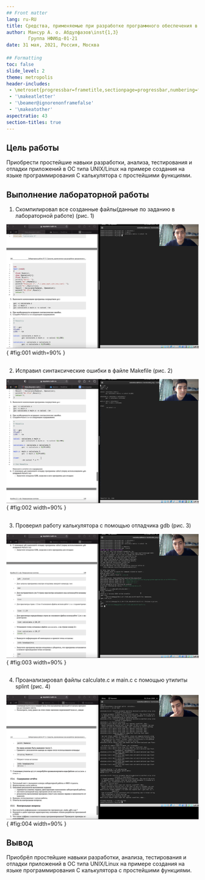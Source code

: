 ```yaml
---
## Front matter
lang: ru-RU
title: Средства, применяемые при разработке программного обеспечения в ОС типа UNIX/Linux
author: Мансур А. о. Абдулфазов\inst{1,3}
        Группа НФИбд-01-21
date: 31 мая, 2021, Россия, Москва

## Formatting
toc: false
slide_level: 2
theme: metropolis
header-includes: 
 - \metroset{progressbar=frametitle,sectionpage=progressbar,numbering=fraction}
 - '\makeatletter'
 - '\beamer@ignorenonframefalse'
 - '\makeatother'
aspectratio: 43
section-titles: true
---
```


## Цель работы

Приобрести простейшие навыки разработки, анализа, тестирования и отладки приложений в ОС типа UNIX/Linux на примере создания на языке программирования С калькулятора с простейшими функциями.

## Выполнение лабораторной работы

1. Скомпилировал все созданные файлы(данные по заданию в лабораторной работе) (рис. 1)

![Компиляция файлов](images_lab13/1.png){ #fig:001 width=90% }

##

2. Исправил синтаксические ошибки в файле Makefile (рис. 2)

![Исправление ошибок](images_lab13/2.png){ #fig:002 width=90% }

##

3. Проверил работу калькулятора с помощью отладчика gdb (рис. 3)

![Проверка работы калькулятора](images_lab13/3.png "Скрипт 2"){ #fig:003 width=90% }

##

4. Проанализировал файлы calculate.c и main.c с помощью утилиты splint (рис. 4)

![Анализ файлов](images_lab13/4.png "Скрипт 2 запуск"){ #fig:004 width=90% }


## Вывод

Приобрёл простейшие навыки разработки, анализа, тестирования и отладки приложений в ОС типа UNIX/Linux на примере создания на языке программирования С калькулятора с простейшими функциями.
